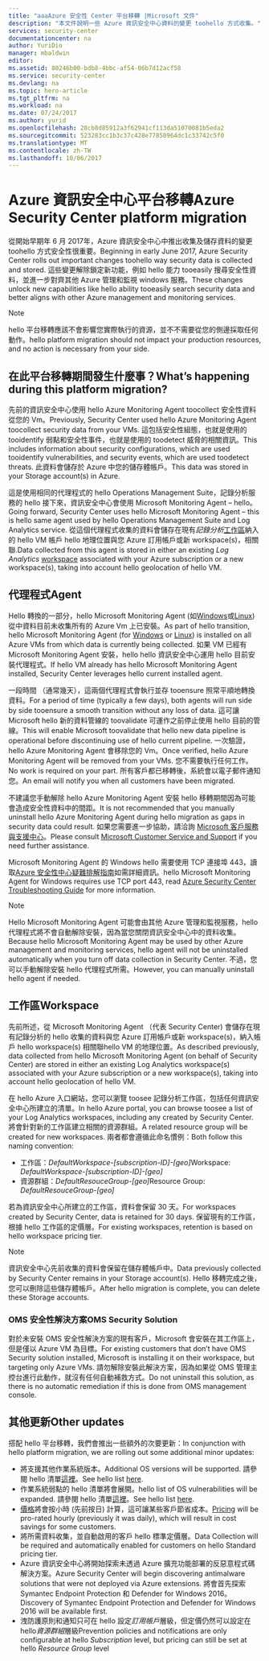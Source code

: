 ```yaml
---
title: "aaaAzure 安全性 Center 平台移轉 |Microsoft 文件"
description: "本文件說明一些 Azure 資訊安全中心資料的變更 toohello 方式收集。"
services: security-center
documentationcenter: na
author: YuriDio
manager: mbaldwin
editor: 
ms.assetid: 80246b00-bdb8-4bbc-af54-06b7d12acf58
ms.service: security-center
ms.devlang: na
ms.topic: hero-article
ms.tgt_pltfrm: na
ms.workload: na
ms.date: 07/24/2017
ms.author: yurid
ms.openlocfilehash: 28cb8d85912a3f62941cf113da51070081b5eda2
ms.sourcegitcommit: 523283cc1b3c37c428e77850964dc1c33742c5f0
ms.translationtype: MT
ms.contentlocale: zh-TW
ms.lasthandoff: 10/06/2017
---
```

# <a name="azure-security-center-platform-migration"></a><span data-ttu-id="92f23-103">Azure 資訊安全中心平台移轉</span><span class="sxs-lookup"><span data-stu-id="92f23-103">Azure Security Center platform migration</span></span>

<span data-ttu-id="92f23-104">從開始早期年 6 月 2017年，Azure 資訊安全中心中推出收集及儲存資料的變更 toohello 方式安全性很重要。</span><span class="sxs-lookup"><span data-stu-id="92f23-104">Beginning in early June 2017, Azure Security Center rolls out important changes toohello way security data is collected and stored.</span></span>  <span data-ttu-id="92f23-105">這些變更解除鎖定新功能，例如 hello 能力 tooeasily 搜尋安全性資料，並進一步對齊其他 Azure 管理和監視 windows 服務。</span><span class="sxs-lookup"><span data-stu-id="92f23-105">These changes unlock new capabilities like hello ability tooeasily search security data and better aligns with other Azure management and monitoring services.</span></span>

> [!NOTE]
> <span data-ttu-id="92f23-106">hello 平台移轉應該不會影響您實際執行的資源，並不不需要從您的側邊採取任何動作。</span><span class="sxs-lookup"><span data-stu-id="92f23-106">hello platform migration should not impact your production resources, and no action is necessary from your side.</span></span>


## <a name="whats-happening-during-this-platform-migration"></a><span data-ttu-id="92f23-107">在此平台移轉期間發生什麼事？</span><span class="sxs-lookup"><span data-stu-id="92f23-107">What’s happening during this platform migration?</span></span>

<span data-ttu-id="92f23-108">先前的資訊安全中心使用 hello Azure Monitoring Agent toocollect 安全性資料從您的 Vm。</span><span class="sxs-lookup"><span data-stu-id="92f23-108">Previously, Security Center used hello Azure Monitoring Agent toocollect security data from your VMs.</span></span> <span data-ttu-id="92f23-109">這包括安全性組態，也就是使用的 tooidentify 弱點和安全性事件，也就是使用的 toodetect 威脅的相關資訊。</span><span class="sxs-lookup"><span data-stu-id="92f23-109">This includes information about security configurations, which are used tooidentify vulnerabilities, and security events, which are used toodetect threats.</span></span> <span data-ttu-id="92f23-110">此資料會儲存於 Azure 中您的儲存體帳戶。</span><span class="sxs-lookup"><span data-stu-id="92f23-110">This data was stored in your Storage account(s) in Azure.</span></span>

<span data-ttu-id="92f23-111">這是使用相同的代理程式的 hello Operations Management Suite，記錄分析服務的 hello 接下來，資訊安全中心會使用 Microsoft Monitoring Agent – hello。</span><span class="sxs-lookup"><span data-stu-id="92f23-111">Going forward, Security Center uses hello Microsoft Monitoring Agent – this is hello same agent used by hello Operations Management Suite and Log Analytics service.</span></span> <span data-ttu-id="92f23-112">從這個代理程式收集的資料會儲存在現有*記錄分析*[工作區](../log-analytics/log-analytics-manage-access.md)納入的 hello VM 帳戶 hello 地理位置與您 Azure 訂用帳戶或新 workspace(s)，相關聯.</span><span class="sxs-lookup"><span data-stu-id="92f23-112">Data collected from this agent is stored in either an existing *Log Analytics* [workspace](../log-analytics/log-analytics-manage-access.md) associated with your Azure subscription or a new workspace(s), taking into account hello geolocation of hello VM.</span></span>

## <a name="agent"></a><span data-ttu-id="92f23-113">代理程式</span><span class="sxs-lookup"><span data-stu-id="92f23-113">Agent</span></span>

<span data-ttu-id="92f23-114">Hello 轉換的一部分，hello Microsoft Monitoring Agent (如[Windows](../log-analytics/log-analytics-windows-agents.md)或[Linux](../log-analytics/log-analytics-linux-agents.md)) 從中資料目前未收集所有的 Azure Vm 上已安裝。</span><span class="sxs-lookup"><span data-stu-id="92f23-114">As part of hello transition, hello Microsoft Monitoring Agent (for [Windows](../log-analytics/log-analytics-windows-agents.md) or [Linux](../log-analytics/log-analytics-linux-agents.md)) is installed on all Azure VMs from which data is currently being collected.</span></span>  <span data-ttu-id="92f23-115">如果 VM 已經有 Microsoft Monitoring Agent 安裝，hello hello 資訊安全中心運用 hello 目前安裝代理程式。</span><span class="sxs-lookup"><span data-stu-id="92f23-115">If hello VM already has hello Microsoft Monitoring Agent installed, Security Center leverages hello current installed agent.</span></span>

<span data-ttu-id="92f23-116">一段時間 （通常幾天），這兩個代理程式會執行並存 tooensure 照常平順地轉換資料。</span><span class="sxs-lookup"><span data-stu-id="92f23-116">For a period of time (typically a few days), both agents will run side by side tooensure a smooth transition without any loss of data.</span></span> <span data-ttu-id="92f23-117">這可讓 Microsoft hello 新的資料管線的 toovalidate 可運作之前停止使用 hello 目前的管線。</span><span class="sxs-lookup"><span data-stu-id="92f23-117">This will enable Microsoft toovalidate that hello new data pipeline is operational before discontinuing use of hello current pipeline.</span></span> <span data-ttu-id="92f23-118">一次驗證，hello Azure Monitoring Agent 會移除您的 Vm。</span><span class="sxs-lookup"><span data-stu-id="92f23-118">Once verified, hello Azure Monitoring Agent will be removed from your VMs.</span></span> <span data-ttu-id="92f23-119">您不需要執行任何工作。</span><span class="sxs-lookup"><span data-stu-id="92f23-119">No work is required on your part.</span></span> <span data-ttu-id="92f23-120">所有客戶都已移轉後，系統會以電子郵件通知您。</span><span class="sxs-lookup"><span data-stu-id="92f23-120">An email will notify you when all customers have been migrated.</span></span>
 
<span data-ttu-id="92f23-121">不建議您手動解除 hello Azure Monitoring Agent 安裝 hello 移轉期間因為可能會造成安全性資料中的間距。</span><span class="sxs-lookup"><span data-stu-id="92f23-121">It is not recommended that you manually uninstall hello Azure Monitoring Agent during hello migration as gaps in security data could result.</span></span> <span data-ttu-id="92f23-122">如果您需要進一步協助，請洽詢 [Microsoft 客戶服務與支援中心](https://support.microsoft.com/contactus/)。</span><span class="sxs-lookup"><span data-stu-id="92f23-122">Please consult [Microsoft Customer Service and Support](https://support.microsoft.com/contactus/) if you need further assistance.</span></span> 

<span data-ttu-id="92f23-123">Microsoft Monitoring Agent 的 Windows hello 需要使用 TCP 連接埠 443，讀取[Azure 安全性中心疑難排解指南](security-center-troubleshooting-guide.md)如需詳細資訊。</span><span class="sxs-lookup"><span data-stu-id="92f23-123">hello Microsoft Monitoring Agent for Windows requires use TCP port 443, read [Azure Security Center Troubleshooting Guide](security-center-troubleshooting-guide.md) for more information.</span></span>


> [!NOTE] 
> <span data-ttu-id="92f23-124">Hello Microsoft Monitoring Agent 可能會由其他 Azure 管理和監視服務，hello 代理程式將不會自動解除安裝，因為當您關閉資訊安全中心中的資料收集。</span><span class="sxs-lookup"><span data-stu-id="92f23-124">Because hello Microsoft Monitoring Agent may be used by other Azure management and monitoring services, hello agent will not be uninstalled automatically when you turn off data collection in Security Center.</span></span> <span data-ttu-id="92f23-125">不過，您可以手動解除安裝 hello 代理程式所需。</span><span class="sxs-lookup"><span data-stu-id="92f23-125">However, you can manually uninstall hello agent if needed.</span></span>

## <a name="workspace"></a><span data-ttu-id="92f23-126">工作區</span><span class="sxs-lookup"><span data-stu-id="92f23-126">Workspace</span></span>

<span data-ttu-id="92f23-127">先前所述，從 Microsoft Monitoring Agent （代表 Security Center) 會儲存在現有記錄分析的 hello 收集的資料與您 Azure 訂用帳戶或新 workspace(s)，納入帳戶 hello workspace(s) 相關聯hello VM 的地理位置。</span><span class="sxs-lookup"><span data-stu-id="92f23-127">As described previously, data collected from hello Microsoft Monitoring Agent (on behalf of Security Center) are stored in either an existing Log Analytics workspace(s) associated with your Azure subscription or a new workspace(s), taking into account hello geolocation of hello VM.</span></span>

<span data-ttu-id="92f23-128">在 hello Azure 入口網站，您可以瀏覽 toosee 記錄分析工作區，包括任何資訊安全中心所建立的清單。</span><span class="sxs-lookup"><span data-stu-id="92f23-128">In hello Azure portal, you can browse toosee a list of your Log Analytics workspaces, including any created by Security Center.</span></span> <span data-ttu-id="92f23-129">將會針對新的工作區建立相關的資源群組。</span><span class="sxs-lookup"><span data-stu-id="92f23-129">A related resource group will be created for new workspaces.</span></span> <span data-ttu-id="92f23-130">兩者都會遵循此命名慣例：</span><span class="sxs-lookup"><span data-stu-id="92f23-130">Both follow this naming convention:</span></span>

- <span data-ttu-id="92f23-131">工作區：*DefaultWorkspace-[subscription-ID]-[geo]*</span><span class="sxs-lookup"><span data-stu-id="92f23-131">Workspace: *DefaultWorkspace-[subscription-ID]-[geo]*</span></span>
- <span data-ttu-id="92f23-132">資源群組：*DefaultResouceGroup-[geo]*</span><span class="sxs-lookup"><span data-stu-id="92f23-132">Resource Group: *DefaultResouceGroup-[geo]*</span></span> 
 
<span data-ttu-id="92f23-133">若為資訊安全中心所建立的工作區，資料會保留 30 天。</span><span class="sxs-lookup"><span data-stu-id="92f23-133">For workspaces created by Security Center, data is retained for 30 days.</span></span> <span data-ttu-id="92f23-134">保留現有的工作區，根據 hello 工作區的定價層。</span><span class="sxs-lookup"><span data-stu-id="92f23-134">For existing workspaces, retention is based on hello workspace pricing tier.</span></span>

> [!NOTE]
> <span data-ttu-id="92f23-135">資訊安全中心先前收集的資料會保留在儲存體帳戶中。</span><span class="sxs-lookup"><span data-stu-id="92f23-135">Data previously collected by Security Center remains in your Storage account(s).</span></span> <span data-ttu-id="92f23-136">Hello 移轉完成之後，您可以刪除這些儲存體帳戶。</span><span class="sxs-lookup"><span data-stu-id="92f23-136">After hello migration is complete, you can delete these Storage accounts.</span></span>

### <a name="oms-security-solution"></a><span data-ttu-id="92f23-137">OMS 安全性解決方案</span><span class="sxs-lookup"><span data-stu-id="92f23-137">OMS Security Solution</span></span> 

<span data-ttu-id="92f23-138">對於未安裝 OMS 安全性解決方案的現有客戶，Microsoft 會安裝在其工作區上，但是僅以 Azure VM 為目標。</span><span class="sxs-lookup"><span data-stu-id="92f23-138">For existing customers that don’t have OMS Security solution installed, Microsoft is installing it on their workspace, but targeting only Azure VMs.</span></span> <span data-ttu-id="92f23-139">請勿解除安裝此解決方案，因為如果從 OMS 管理主控台進行此動作，就沒有任何自動補救方式。</span><span class="sxs-lookup"><span data-stu-id="92f23-139">Do not uninstall this solution, as there is no automatic remediation if this is done from OMS management console.</span></span>


## <a name="other-updates"></a><span data-ttu-id="92f23-140">其他更新</span><span class="sxs-lookup"><span data-stu-id="92f23-140">Other updates</span></span>

<span data-ttu-id="92f23-141">搭配 hello 平台移轉，我們會推出一些額外的次要更新：</span><span class="sxs-lookup"><span data-stu-id="92f23-141">In conjunction with hello platform migration, we are rolling out some additional minor updates:</span></span>

- <span data-ttu-id="92f23-142">將支援其他作業系統版本。</span><span class="sxs-lookup"><span data-stu-id="92f23-142">Additional OS versions will be supported.</span></span> <span data-ttu-id="92f23-143">請參閱 hello 清單[這裡](security-center-faq.md#virtual-machines)。</span><span class="sxs-lookup"><span data-stu-id="92f23-143">See hello list [here](security-center-faq.md#virtual-machines).</span></span>
- <span data-ttu-id="92f23-144">作業系統弱點的 hello 清單將會展開。</span><span class="sxs-lookup"><span data-stu-id="92f23-144">hello list of OS vulnerabilities will be expanded.</span></span> <span data-ttu-id="92f23-145">請參閱 hello 清單[這裡](https://gallery.technet.microsoft.com/Azure-Security-Center-a789e335)。</span><span class="sxs-lookup"><span data-stu-id="92f23-145">See hello list [here](https://gallery.technet.microsoft.com/Azure-Security-Center-a789e335).</span></span>
- <span data-ttu-id="92f23-146">[價格](https://azure.microsoft.com/pricing/details/security-center/)將會按小時 (先前按日) 計算，這可讓某些客戶節省成本。</span><span class="sxs-lookup"><span data-stu-id="92f23-146">[Pricing](https://azure.microsoft.com/pricing/details/security-center/) will be pro-rated hourly (previously it was daily), which will result in cost savings for some customers.</span></span>
- <span data-ttu-id="92f23-147">將所需資料收集，並自動啟用的客戶 hello 標準定價層。</span><span class="sxs-lookup"><span data-stu-id="92f23-147">Data Collection will be required and automatically enabled for customers on hello Standard pricing tier.</span></span>
- <span data-ttu-id="92f23-148">Azure 資訊安全中心將開始探索未透過 Azure 擴充功能部署的反惡意程式碼解決方案。</span><span class="sxs-lookup"><span data-stu-id="92f23-148">Azure Security Center will begin discovering antimalware solutions that were not deployed via Azure extensions.</span></span> <span data-ttu-id="92f23-149">將會首先探索 Symantec Endpoint Protection 和 Defender for Windows 2016。</span><span class="sxs-lookup"><span data-stu-id="92f23-149">Discovery of Symantec Endpoint Protection and Defender for Windows 2016 will be available first.</span></span>
- <span data-ttu-id="92f23-150">洩防護原則和通知只可在 hello 設定*訂用帳戶*層級，但定價仍然可以設定在 hello*資源群組*層級</span><span class="sxs-lookup"><span data-stu-id="92f23-150">Prevention policies and notifications are only configurable at hello *Subscription* level, but pricing can still be set at hello *Resource Group* level</span></span>

